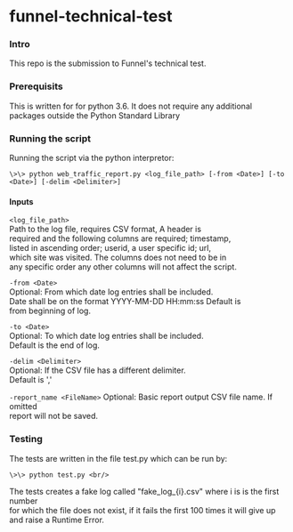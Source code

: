 # funnel-technical-test

### Intro <br/>
This repo is the submission to Funnel's technical test.

###  Prerequisits <br/>
This is written for for python 3.6. It does not require any additional
packages outside the Python Standard Library

### Running the script <br/>
Running the script via the python interpretor:

`\>\> python web_traffic_report.py <log_file_path> [-from <Date>] [-to <Date>] [-delim <Delimiter>]`

#### Inputs<br/>
`<log_file_path>`        
  Path to the log file, requires CSV format, A header is<br/>
  required and the following columns are required; timestamp,<br/>
  listed in ascending order; userid, a user specific id; url,<br/>
  which site was visited. The columns does not need to be in<br/>
  any specific order any other columns will not affect the script.<br/>
                        
`-from <Date>`       
  Optional: From which date log entries shall be included.<br/>
  Date shall be on the format YYYY-MM-DD HH:mm:ss Default is<br/>
  from beginning of log.<br/>
  
`-to <Date>`       
  Optional: To which date log entries shall be included.<br/>
  Default is the end of log.<br/>
  
`-delim <Delimiter>`      
  Optional: If the CSV file has a different delimiter.<br/>
  Default is ','<br/>
  
`-report_name <FileName>` 
  Optional: Basic report output CSV file name. If omitted<br/>
  report will not be saved.<br/>

### Testing<br/>
The tests are written in the file test.py which can be run by: <br/>

`\>\> python test.py <br/>`

The tests creates a fake log called "fake_log_{i}.csv" where i is is the first number <br/>
for which the file does not exist, if it fails the first 100 times it will give up <br/>
and raise a Runtime Error. <br/>
